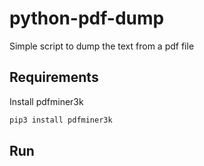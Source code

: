 # python-pdf-dump
Simple script to dump the text from a pdf file

## Requirements
Install pdfminer3k
```sh
pip3 install pdfminer3k
```

## Run

